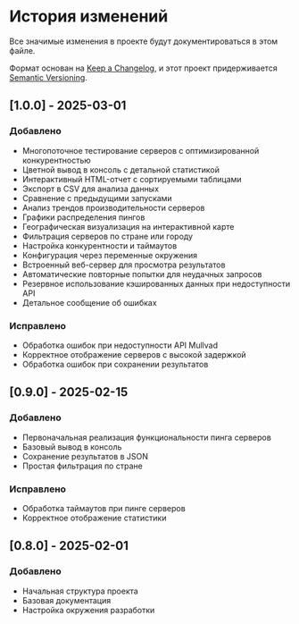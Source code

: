 # История изменений

Все значимые изменения в проекте будут документироваться в этом файле.

Формат основан на [Keep a Changelog](https://keepachangelog.com/ru/1.0.0/),
и этот проект придерживается [Semantic Versioning](https://semver.org/spec/v2.0.0.html).

## [1.0.0] - 2025-03-01

### Добавлено
- Многопоточное тестирование серверов с оптимизированной конкурентностью
- Цветной вывод в консоль с детальной статистикой
- Интерактивный HTML-отчет с сортируемыми таблицами
- Экспорт в CSV для анализа данных
- Сравнение с предыдущими запусками
- Анализ трендов производительности серверов
- Графики распределения пингов
- Географическая визуализация на интерактивной карте
- Фильтрация серверов по стране или городу
- Настройка конкурентности и таймаутов
- Конфигурация через переменные окружения
- Встроенный веб-сервер для просмотра результатов
- Автоматические повторные попытки для неудачных запросов
- Резервное использование кэшированных данных при недоступности API
- Детальное сообщение об ошибках

### Исправлено
- Обработка ошибок при недоступности API Mullvad
- Корректное отображение серверов с высокой задержкой
- Обработка ошибок при сохранении результатов

## [0.9.0] - 2025-02-15

### Добавлено
- Первоначальная реализация функциональности пинга серверов
- Базовый вывод в консоль
- Сохранение результатов в JSON
- Простая фильтрация по стране

### Исправлено
- Обработка таймаутов при пинге серверов
- Корректное отображение статистики

## [0.8.0] - 2025-02-01

### Добавлено
- Начальная структура проекта
- Базовая документация
- Настройка окружения разработки 